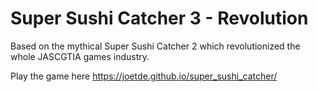 # Super Sushi Catcher 3 - Revolution

Based on the mythical Super Sushi Catcher 2 which revolutionized the whole JASCGTIA games industry.

Play the game here https://joetde.github.io/super_sushi_catcher/
